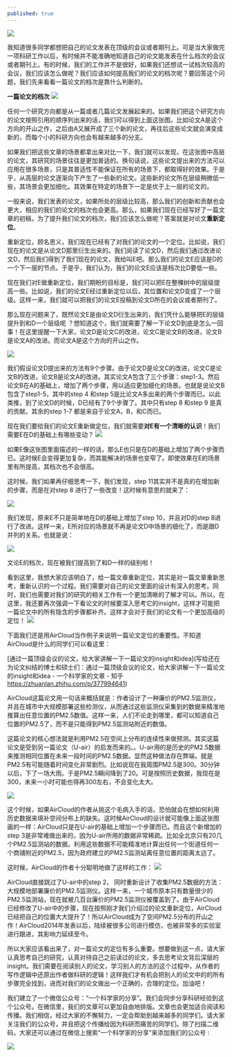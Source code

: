 ```yaml
---
published: true
---
```

![]({{site.baseurl}}/images/10/Picture9.jpg)

我知道很多同学都想把自己的论文发表在顶级的会议或者期刊上。可是当大家做完一项科研工作以后，有时候并不能准确地知道自己的论文能发表在什么档次的会议或者期刊上。有的时候，我们的工作并不是很好，如果我们还想试一试档次较高的会议，我们应该怎么做呢？我们应该如何提高我们的论文的档次呢？要回答这个问题，我们先来看看一篇论文的档次是靠什么判断的。

**一篇论文的档次**
![]({{site.baseurl}}/images/10/Picture1.png)

任何一个研究方向都是从一篇或者几篇论文发展起来的。如果我们把这个研究方向的论文按照引用的顺序列出来的话，我们可以得到上面这张图。比如论文A是这个方向的开山之作，之后由A又展开成了三个新的论文，再往后这些论文就会演变成新的，而每个小的科研方向也会有越来越多的分支。

如果我们把这些文章的场景都拿出来对比一下，我们就可以发现，在这张图中高层的论文，其研究的场景往往是更加普适的。换句话说，这些论文提出来的方法可以应用在很多场景，只是其普适性不能保证在所有的场景下，都取得好的效果。于是乎，从高层的论文逐渐向下产生了一些新的论文。这些新的论文所在层级稍微低一些，其场景会更加细化。其效果在特定的场景下一定是优于上一层的论文的。

一般来说，我们发表的论文，如果所处的层级比较高，那么我们的创新和贡献也会更大，相应的我们的论文的档次也会更高。那么，如果我们现在已经写好了一篇文章的初稿，为了提升我们论文的档次，我们应该怎么做呢？答案就是对论文**重新定位**。

重新定位，顾名思义，我们现在已经有了对我们的论文的一个定位。比如说，我们现在的论文是从论文D那里衍生出来的。我们阅读了论文D，然后我们通过改进论文D，然后我们得到了我们现在的论文，我给叫E吧。那么我们的论文E应该是D的一个下一层的节点。于是乎，我们认为，我们的论文E应该是档次比D要低一些。

现在我们对E做重新定位，我们期盼的目标是，我们可以把E在整棵树中的层级提高一些。比如说，我们的论文E经过重新定位以后，其位置和论文D变成了一个层级。这样一来，我们就可以把我们的论文E投稿到论文D所在的会议或者期刊了。

那么现在问题来了，既然论文E是由论文D衍生出来的，我们凭什么能够把E的层级提升到和D一个层级呢 ？想知道这个，我们就需要了解一下论文D到底是怎么一回事！在这里提醒一下大家，论文D是论文C的改进，论文C是论文B的改进，论文B是论文A的改进。而论文A是这个方向的开山之作。


![]({{site.baseurl}}/images/10/Picture2.png)

我们假设论文D提出来的方法有9个步骤。由于论文D是论文C的改进，论文C是论文B的改进，论文B是论文A的改进。其实论文A包含了三个步骤：step1-3。然后论文B在A的基础上，增加了两个步骤，用以适应更加细化的场景。也就是说论文B包含了step1-5，其中的step 4 和step 5是比论文A多出来的两个步骤而已。以此类推，到了论文D的时候，D已经有了9个步骤了。其中只有step 8 和step 9 是真的贡献。其余的step 1-7 都是来自于论文A，B，和C而已。

现在我们要给我们的论文E重新做定位，我们就需要**对E有一个清晰的认识**！我们需要E在D的基础上有哪些变动？
![]({{site.baseurl}}/images/10/Picture3.png)

如果E像这张图里面描述的一样的话，那么E也只是在D的基础上增加了两个步骤而已。这时候E会变得更加复杂，而其能解决的场景也变窄了。即使效果在E的场景里有所提高，其档次也不会很高。

这时候，我们如果再仔细思考一下，我们发现，step 11其实并不是真的在增加新的步骤，而是在对step 8 进行了一些改变！这时候有意思的就来了：

![]({{site.baseurl}}/images/10/Picture4.png)

我们发现，原来E不只是简单地在D的基础上增加了step 10，并且对D的step 8进行了改进。这样一来，E所对应的场景就不再是论文D中场景的细化了，而是跟D并列的关系。也就是说：

![]({{site.baseurl}}/images/10/Picture5.png)

文论E的档次，现在被我们提高到了和D一样的级别啦！

看到这里，我想大家应该明白了，给一篇文章重新定位，其实是对一篇文章重新思考，重新认识的一个过程。我们需要对自己的论文里面的设计有深入的思考。同时，我们也需要对我们的研究的相关工作有一个更加清晰的了解才可以。所以，在这里，我还要再次强调一下看论文的时候要深入思考它的insight，这样才可能把一篇论文中的所有隐含的步骤都补齐。这样才会对于我们的论文有一个更加高级的定位！
![]({{site.baseurl}}/images/6/6.7.jpg)

下面我们还是用AirCloud当作例子来说明一篇论文定位的重要性。不知道AirCloud是什么的同学们可以看这里：

[通过一篇顶级会议的论文，给大家讲解一下一篇论文的insight和idea](写给还在为论文纠结的博士和硕士们：通过一篇顶级会议的论文，给大家讲解一下一篇论文的insight和idea - 一个科学家的文章 - 知乎 https://zhuanlan.zhihu.com/p/377994641)

AirCloud这篇论文用一句话来概括就是：作者设计了一种廉价的PM2.5监测仪，并且在城市中大规模部署这些检测仪，从而通过这些监测仪采集到的数据来精准地推算出任意位置的PM2.5数值。这样一来，人们不论走到哪里，都可以知道自己位置的PM2.5了，而不是只能得到PM2.5监测站附近的数值。

这篇论文的核心想法就是利用PM2.5在空间上分布的连续性来做预测。其实这篇论文是受到另一篇论文（U-air）的启发而来的。。U-air用的是历史的PM2.5数据来推测相同位置在未来一段时间的PM2.5数据。显然这种做法存在弊端，就是PM2.5有可能随着时间变化非常剧烈。比如说现在我周围PM2.5是300。30分钟以后，下了一场大雨。于是PM2.5瞬间降到了20。可是按照历史数据，我现在是300，未来一小时可能也得再300左右，不会变化太大。

![]({{site.baseurl}}/images/10/Picture6.png)


这个时候，如果AirCloud的作者从挑这个毛病入手的话，恐怕就会在想如何利用历史数据来填补空间分布上的缺失。这时候AirCloud的设计就可能像上面这张图画的一样：AirCloud只是在U-air的基础上增加一个步骤而已。而且这个新增加的step 3是非常难做出来的，因为U-air所用的数据非常稀疏。比如全北京只有20几个PM2.5监测站的数据。利用这些数据不可能精准地计算出任何一个街道任何一个商铺附近的PM2.5，因为政府建立的PM2.5监测站离任意位置的距离太远了。

这时候，AirCloud的作者十分聪明地做了这样的工作：
![]({{site.baseurl}}/images/10/Picture7.png)


AirCloud直接跳过了U-air中的step 2， 同时重新设计了收集PM2.5数据的方法：大规模地部署廉价的PM2.5监测仪。这样一来，一个城市原本只有数量很少的PM2.5监测站，现在就被几百台廉价的PM2.5监测仪被覆盖到了。由于AirCloud已经修改了U-air中的步骤，现在按照刚才我们介绍过的论文重新定位，AirCloud已经把自己的位置大大提升了！所以AirCloud成为了空间PM2.5分布的开山之作！AirCloud2014年发表以后，陆续被很多公司进行模仿，也被非常多的实验室进行跟进，其影响力延续至今。

所以大家应该看出来了，对一篇论文的定位有多么重要。想要做到这一点，请大家认真思考自己的研究，认真对待自己之前读过的论文，多去思考论文背后深层的insight。我们需要在阅读别人的论文，学习别人的方法的这个过程中，从作者的写作逻辑中还原出作者做科研的逻辑！这样我们才有机会把别人的论文中的的所有步骤完全找到，进而对我们的论文做出一个正确的，合理的定位。加油吧！

我们建立了一个微信公众号：“一个科学家的分享”。我们会同步分享科研经验到这个公众号。在微信里，我们的文章可以更加自由地排版。文章也会更加适合阅读和传播。我们相信，经过大家的不懈努力，一定会帮助到越来越多的同学们。请大家关注我们的公众号，并且把这个传播给因为科研而痛苦的同学们。除了扫描二维码，大家还可以通过在微信上搜索“一个科学家的分享”来添加我们的公众号 :

![]({{site.baseurl}}/images/qrcode_for.jpg)
